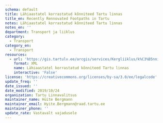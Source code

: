 ```yaml
---
schema: default
title: Lähiaastatel korrastatud kõnniteed Tartu linnas
title_en: Recently Rennovated Footpaths in Tartu
notes: Lähiaastatel korrastatud kõnniteed Tartu linnas
notes_en: ''
department: Transport ja liiklus
category:
  - Transport
category_en:
  - Transport
resources:
  - url: 'https://gis.tartulv.ee/arcgis/services/Kergliiklus/k%C3%B5nniteed/MapServer?wsdl'
    format: XML
    name: Lähiaastatel korrastatud kõnniteed Tartu linnas
    interactive: 'False'
license: 'https://creativecommons.org/licenses/by-sa/3.0/ee/legalcode'
update_freq: ''
date_issued: ''
date_modified: 2019/10/24
organization: Tartu Linnavalitsus
maintainer_name: Hüite Bergmann
maintainer_email: Hyite.Bergmann@raad.tartu.ee
maintainer_phone: ''
update_rate: Vastavalt vajadusele
---
```

